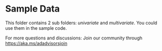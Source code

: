 # Sample Data

This folder contains 2 sub folders: *univariate* and *multivariate*. You could use them in the sample code.

For more questions and discussions: Join our community through https://aka.ms/adadvisorsjoin
